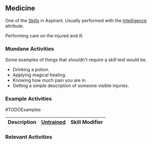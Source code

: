## Medicine
One of the [Skills](Skills) in Aspirant. Usually performed with the [Intelligence](Stats#Intelligence) attribute.

Performing care on the injured and ill.

### Mundane Activities
Some examples of things that shouldn't require a skill test would be.
* Drinking a potion.
* Applying magical healing.
* Knowing how much pain you are in.
* Getting a simple description of someone visible injuries.

### Example Activities
#TODOExamples 

| Description                                      | [Untrained](Skills#Untrained) | Skill Modifier |
| ------------------------------------------------ | ----------------------------- | -------------- |


### Relevant Activities
